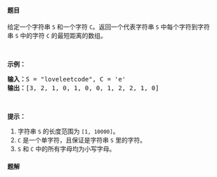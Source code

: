 #### 题目
<p>给定一个字符串 <code>S</code> 和一个字符 <code>C</code>。返回一个代表字符串 <code>S</code> 中每个字符到字符串 <code>S</code> 中的字符 <code>C</code> 的最短距离的数组。</p>

<p> </p>

<p><strong>示例：</strong></p>

<pre>
<strong>输入：</strong>S = "loveleetcode", C = 'e'
<strong>输出：</strong>[3, 2, 1, 0, 1, 0, 0, 1, 2, 2, 1, 0]
</pre>

<p> </p>

<p><strong>提示：</strong></p>

<ol>
	<li>字符串 <code>S</code> 的长度范围为 <code>[1, 10000]</code>。</li>
	<li><code>C</code> 是一个单字符，且保证是字符串 <code>S</code> 里的字符。</li>
	<li><code>S</code> 和 <code>C</code> 中的所有字母均为小写字母。</li>
</ol>


 #### 题解